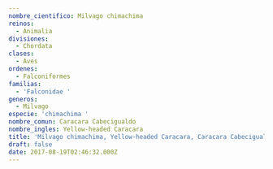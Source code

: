 ```yaml
---
nombre_cientifico: Milvago chimachima
reinos:
  - Animalia
divisiones:
  - Chordata
clases:
  - Aves
ordenes:
  - Falconiformes
familias:
  - 'Falconidae '
generos:
  - Milvago
especie: 'chimachima '
nombre_comun: Caracara Cabecigualdo
nombre_ingles: Yellow-headed Caracara
title: 'Milvago chimachima, Yellow-headed Caracara, Caracara Cabecigualdo'
draft: false
date: 2017-08-19T02:46:32.000Z
---
```


